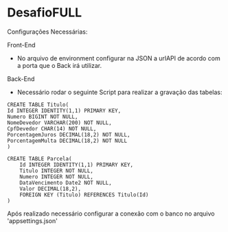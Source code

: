 # DesafioFULL

Configurações Necessárias:

Front-End
- No arquivo de environment configurar na JSON a urlAPI de acordo com a porta que o Back irá utilizar.

Back-End
- Necessário rodar o seguinte Script para realizar a gravação das tabelas:

```
CREATE TABLE Titulo(
Id INTEGER IDENTITY(1,1) PRIMARY KEY,
Numero BIGINT NOT NULL,
NomeDevedor VARCHAR(200) NOT NULL,
CpfDevedor CHAR(14) NOT NULL,
PorcentagemJuros DECIMAL(18,2) NOT NULL,
PorcentagemMulta DECIMAL(18,2) NOT NULL
)

CREATE TABLE Parcela(
	Id INTEGER IDENTITY(1,1) PRIMARY KEY,
	Titulo INTEGER NOT NULL,
	Numero INTEGER NOT NULL,
	DataVencimento Date2 NOT NULL,
	Valor DECIMAL(18,2),
	FOREIGN KEY (Titulo) REFERENCES Titulo(Id)
)
```

Após realizado necessário configurar a conexão com o banco no arquivo 'appsettings.json'
